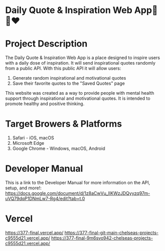 # Daily Quote & Inspiration Web App🌄🌻❤️

# Project Description
The Daily Quote & Inspiration Web App is a place designed to inspire users with a daily dose of inspiration.
It will send inspirational quotes randomly from a public API. With this public API it will allow users:
1. Generate random inspirational and motivational quotes
2. Save their favorite quotes to the "Saved Quotes" page

This website was created as a way to provide people with mental health support through inspirational and motivational quotes.
It is intended to promote healthy and positive thinking.

# Target Browers & Platforms
1. Safari - iOS, macOS
2. Microsoft Edge
3. Google Chrome - Windows, macOS, Android

# Developer Manual
This is a link to the Developer Manual for more information on the API, setup, and more!: https://docs.google.com/document/d/1z8aCwVu_IIKWzJDQyyzq97m-uVQ79dqP1DNmLw7-Rg4/edit?tab=t.0

# Vercel
https://377-final.vercel.app/
https://377-final-git-main-chelseas-projects-c9555d21.vercel.app/
https://377-final-9m6svo942-chelseas-projects-c9555d21.vercel.app/
